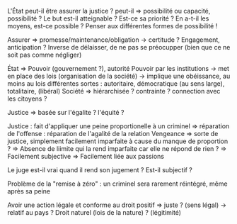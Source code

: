 L'État peut-il être assurer la justice ?
peut-il => possibilité ou capacité, possibilité ?
Le but est-il atteignable ? Est-ce sa priorité ? En a-t-il les moyens, est-ce possible ?
Penser aux différentes formes de possibilité !

Assurer => promesse/maintenance/obligation -> certitude ?
Engagement, anticipation ?
Inverse de délaisser, de ne pas se préocupper (bien que ce ne soit pas comme négliger)

État => Pouvoir (gouvernement ?), autorité
Pouvoir par les institutions -> met en place des lois (organisation de la société)
-> implique une obéissance, au moins au lois
différentes sortes : autoritaire, démocratique (au sens large), totalitaire, (libéral)
Société => hiérarchisée ? contrainte ? connection avec les citoyens ?

Justice => basée sur l'égalite ? l'équité ?

Justice : fait d'appliquer une peine proportionelle à un criminel => réparation de l'offense : réparation de l'agalité de la relation
Vengeance => sorte de justice, simplement facilement imparfaite à cause du manque de proportion ?
=> Absence de liimite qui la rend imparfaite car elle ne répond de rien ?
=> Facilement subjective => Facilement liée aux passions

Le juge est-il vrai quand il rend son jugement ? Est-il subjectif ?

Problème de la "remise à zéro" : un criminel sera rarement réintégré, même après sa peine

Avoir une action légale et conforme au droit positif => juste ? (sens légal) -> relatif au pays ?
Droit naturel (lois de la nature) ? (légitimité)
